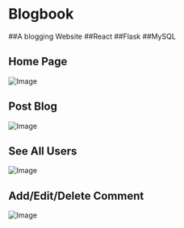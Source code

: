 # Blogbook
##A blogging Website 
##React 
##Flask
##MySQL

## Home Page
![Image ](https://i.ibb.co/HV7f0mS/Screenshot-from-2019-12-11-07-00-04-1.png)

## Post Blog
![Image ](https://i.ibb.co/1qxZwHR/Screenshot-from-2019-12-11-07-00-21.png)

## See All Users
![Image ](https://i.ibb.co/yB27KCz/Screenshot-from-2019-12-11-07-02-54.png)

## Add/Edit/Delete Comment 
![Image ](https://i.ibb.co/qnrBDpw/Screenshot-from-2019-12-11-07-00-51.png)
